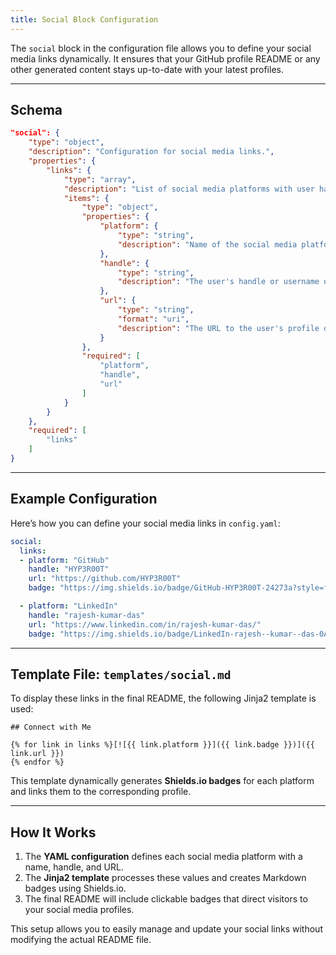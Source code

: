```yaml
---
title: Social Block Configuration
---
```


The `social` block in the configuration file allows you to define your social media links dynamically. It ensures that your GitHub profile README or any other generated content stays up-to-date with your latest profiles.

---

## Schema

```json
"social": {
    "type": "object",
    "description": "Configuration for social media links.",
    "properties": {
        "links": {
            "type": "array",
            "description": "List of social media platforms with user handles and URLs.",
            "items": {
                "type": "object",
                "properties": {
                    "platform": {
                        "type": "string",
                        "description": "Name of the social media platform (e.g., GitHub, LinkedIn)."
                    },
                    "handle": {
                        "type": "string",
                        "description": "The user's handle or username on the platform."
                    },
                    "url": {
                        "type": "string",
                        "format": "uri",
                        "description": "The URL to the user's profile on the platform."
                    }
                },
                "required": [
                    "platform",
                    "handle",
                    "url"
                ]
            }
        }
    },
    "required": [
        "links"
    ]
}
```

---

## Example Configuration

Here’s how you can define your social media links in `config.yaml`:

```yaml
social:
  links:
  - platform: "GitHub"
    handle: "HYP3R00T"
    url: "https://github.com/HYP3R00T"
    badge: "https://img.shields.io/badge/GitHub-HYP3R00T-24273a?style=for-the-badge"

  - platform: "LinkedIn"
    handle: "rajesh-kumar-das"
    url: "https://www.linkedin.com/in/rajesh-kumar-das/"
    badge: "https://img.shields.io/badge/LinkedIn-rajesh--kumar--das-0A66C2?style=for-the-badge"
```

---

## Template File: `templates/social.md`

To display these links in the final README, the following Jinja2 template is used:

```jinja
## Connect with Me

{% for link in links %}[![{{ link.platform }}]({{ link.badge }})]({{ link.url }})
{% endfor %}
```

This template dynamically generates **Shields.io badges** for each platform and links them to the corresponding profile.

---

## How It Works

1. The **YAML configuration** defines each social media platform with a name, handle, and URL.
2. The **Jinja2 template** processes these values and creates Markdown badges using Shields.io.
3. The final README will include clickable badges that direct visitors to your social media profiles.

This setup allows you to easily manage and update your social links without modifying the actual README file.

